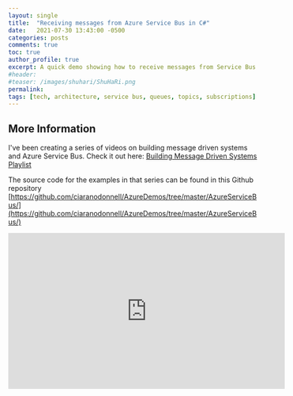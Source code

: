 ```yaml
---
layout: single
title:  "Receiving messages from Azure Service Bus in C#"
date:   2021-07-30 13:43:00 -0500
categories: posts
comments: true
toc: true
author_profile: true
excerpt: A quick demo showing how to receive messages from Service Bus using C# and .NET
#header:
#teaser: /images/shuhari/ShuHaRi.png
permalink: 
tags: [tech, architecture, service bus, queues, topics, subscriptions]
---
```








## More Information

I've been creating a series of videos on building message driven systems and Azure Service Bus. Check it out here:
[Building Message Driven Systems Playlist](https://www.youtube.com/watch?v=57Qr9tk6Uxc&list=PLj1Z4NiDbwIOkkPvM2HFbMMPb9Lr1B_Oj)

The source code for the examples in that series can be found in this Github repository [https://github.com/ciaranodonnell/AzureDemos/tree/master/AzureServiceBus/](https://github.com/ciaranodonnell/AzureDemos/tree/master/AzureServiceBus/)

<iframe width="560" height="315" src="https://www.youtube.com/embed/QgWYeqZdxO8" title="YouTube video player" frameborder="0" allow="accelerometer; autoplay; clipboard-write; encrypted-media; gyroscope; picture-in-picture" allowfullscreen></iframe>